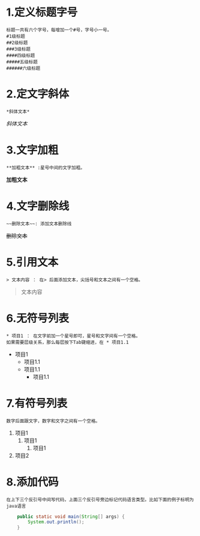 # 1.定义标题字号
```
标题一共有六个字号，每增加一个#号，字号小一号。
#1级标题
##2级标题
###3级标题
####四级标题
#####五级标题
######六级标题
```

# 2.定文字斜体
```angular2
*斜体文本*
```
*斜体文本*

# 3.文字加粗
```angular2
**加粗文本** :星号中间的文字加粗。
```
**加粗文本** 

# 4.文字删除线
```angular2
~~删除文本~~: 添加文本删除线
```
~~删除文本~~

# 5.引用文本
```angular2
> 文本内容 ： 在> 后面添加文本，尖括号和文本之间有一个空格。
```
> 文本内容

# 6.无符号列表
```angular2
* 项目1 ： 在文字前加一个星号即可，星号和文字间有一个空格。
如果需要层级关系，那么每层按下Tab键缩进，在 * 项目1.1
```
* 项目1  
    * 项目1.1
    * 项目1.1
        * 项目1.1
        

# 7.有符号列表
```angular2
数字后面跟文字，数字和文字之间有一个空格。
```
1. 项目1
    1. 项目1
        1. 项目1
2. 项目2

# 8.添加代码
```angular2
在上下三个反引号中间写代码，上面三个反引号旁边标记代码语言类型。比如下面的例子标明为java语言
```
```java
    public static void main(String[] args) {
        System.out.println();
    }
```














      